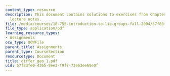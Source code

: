 ```yaml
---
content_type: resource
description: This document contains solutions to exercises from Chapter I of the course
  lecture notes.
file: /media/courses/18-755-introduction-to-lie-groups-fall-2004/57f83fe043659ee3f9f773e63ee69e0f_differ_geo_1.pdf
file_type: application/pdf
learning_resource_types:
- Assignments
ocw_type: OCWFile
parent_title: Assignments
parent_type: CourseSection
resourcetype: Document
title: differ_geo_1.pdf
uid: 57f83fe0-4365-9ee3-f9f7-73e63ee69e0f
---
```

